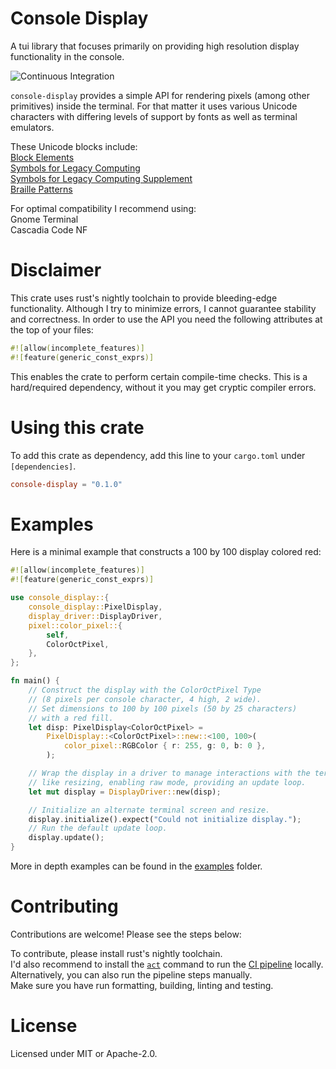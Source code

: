 # Console Display

A tui library that focuses primarily on providing high resolution display functionality in the console.

![Continuous Integration](https://github.com/RolandNeuber/rust-console-display/actions/workflows/ci.yaml/badge.svg)

`console-display` provides a simple API for rendering pixels (among other primitives) inside the terminal. For that matter it uses various Unicode characters with differing levels of support by fonts as well as terminal emulators.

These Unicode blocks include: \
[Block Elements](https://en.wikipedia.org/wiki/Block_Elements) \
[Symbols for Legacy Computing](https://en.wikipedia.org/wiki/Symbols_for_Legacy_Computing) \
[Symbols for Legacy Computing Supplement](https://en.wikipedia.org/wiki/Symbols_for_Legacy_Computing_Supplement) \
[Braille Patterns](https://en.wikipedia.org/wiki/Braille_Patterns)

For optimal compatibility I recommend using: \
Gnome Terminal \
Cascadia Code NF


# Disclaimer

This crate uses rust's nightly toolchain to provide bleeding-edge functionality.
Although I try to minimize errors, I cannot guarantee stability and correctness.
In order to use the API you need the following attributes at the top of your files:
```rust
#![allow(incomplete_features)]
#![feature(generic_const_exprs)]
```
This enables the crate to perform certain compile-time checks.
This is a hard/required dependency, without it you may get cryptic compiler errors.


# Using this crate

To add this crate as dependency, add this line to your `cargo.toml` under `
[dependencies]`.
```toml
console-display = "0.1.0"
```


# Examples

Here is a minimal example that constructs a 100 by 100 display colored red:

```rust
#![allow(incomplete_features)]
#![feature(generic_const_exprs)]

use console_display::{
    console_display::PixelDisplay,
    display_driver::DisplayDriver,
    pixel::color_pixel::{
        self,
        ColorOctPixel,
    },
};

fn main() {
    // Construct the display with the ColorOctPixel Type
    // (8 pixels per console character, 4 high, 2 wide).
    // Set dimensions to 100 by 100 pixels (50 by 25 characters)
    // with a red fill.
    let disp: PixelDisplay<ColorOctPixel> =
        PixelDisplay::<ColorOctPixel>::new::<100, 100>(
            color_pixel::RGBColor { r: 255, g: 0, b: 0 },
        );

    // Wrap the display in a driver to manage interactions with the terminal
    // like resizing, enabling raw mode, providing an update loop.
    let mut display = DisplayDriver::new(disp);

    // Initialize an alternate terminal screen and resize.
    display.initialize().expect("Could not initialize display.");
    // Run the default update loop.
    display.update();
}
```

More in depth examples can be found in the [examples](examples/) folder.


# Contributing

Contributions are welcome! Please see the steps below:

To contribute, please install rust's nightly toolchain. \
I'd also recommend to install the [`act`](https://github.com/nektos/act) command to run the [CI pipeline](.github/workflows/ci.yaml) locally. \
Alternatively, you can also run the pipeline steps manually. \
Make sure you have run formatting, building, linting and testing.


# License

Licensed under MIT or Apache-2.0.